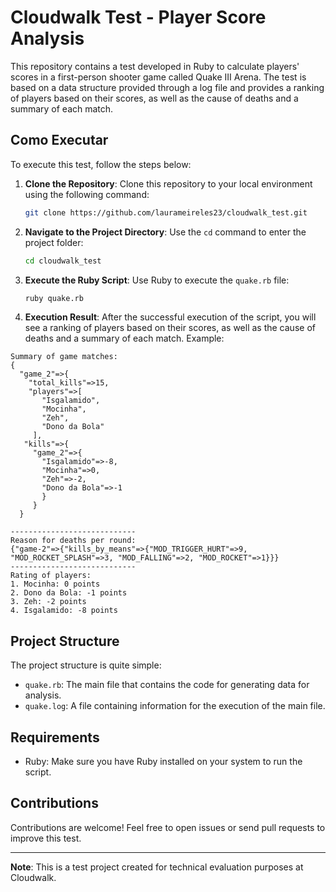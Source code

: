 # Cloudwalk Test - Player Score Analysis

This repository contains a test developed in Ruby to calculate players' scores in a first-person shooter game called Quake III Arena. The test is based on a data structure provided through a log file and provides a ranking of players based on their scores, as well as the cause of deaths and a summary of each match.


## Como Executar


To execute this test, follow the steps below:

1. **Clone the Repository**: Clone this repository to your local environment using the following command:

    ```bash
    git clone https://github.com/laurameireles23/cloudwalk_test.git
    ```

2. **Navigate to the Project Directory**: Use the `cd` command to enter the project folder:

    ```bash
    cd cloudwalk_test
    ```

3. **Execute the Ruby Script**: Use Ruby to execute the `quake.rb` file:

    ```bash
    ruby quake.rb
    ```

4. **Execution Result**: After the successful execution of the script, you will see a ranking of players based on their scores, as well as the cause of deaths and a summary of each match.
Example:
```
Summary of game matches:
{
  "game_2"=>{
    "total_kills"=>15,
    "players"=>[
       "Isgalamido",
       "Mocinha",
       "Zeh",
       "Dono da Bola"
     ],
   "kills"=>{
     "game_2"=>{
       "Isgalamido"=>-8,
       "Mocinha"=>0,
       "Zeh"=>-2,
       "Dono da Bola"=>-1
       }
     }
  }
   
----------------------------
Reason for deaths per round:
{"game-2"=>{"kills_by_means"=>{"MOD_TRIGGER_HURT"=>9, "MOD_ROCKET_SPLASH"=>3, "MOD_FALLING"=>2, "MOD_ROCKET"=>1}}}
----------------------------
Rating of players:
1. Mocinha: 0 points
2. Dono da Bola: -1 points
3. Zeh: -2 points
4. Isgalamido: -8 points
```

## Project Structure

The project structure is quite simple:

- `quake.rb`: The main file that contains the code for generating data for analysis.
- `quake.log`: A file containing information for the execution of the main file.

## Requirements

- Ruby: Make sure you have Ruby installed on your system to run the script.

## Contributions

Contributions are welcome! Feel free to open issues or send pull requests to improve this test.

---

**Note**: This is a test project created for technical evaluation purposes at Cloudwalk.
